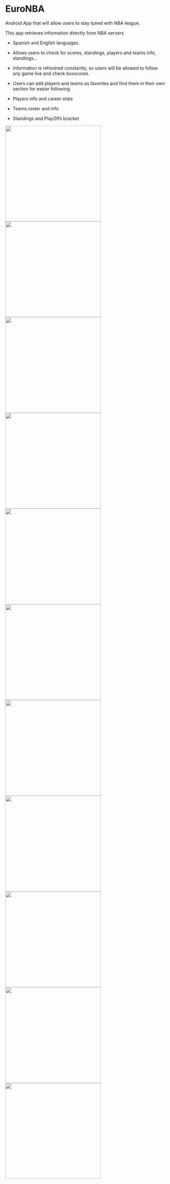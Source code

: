 # EuroNBA
Android App that will allow users to stay tuned with NBA league.

This app retrieves information directly from NBA servers

- Spanish and English languages.

- Allows users to check for scores, standings, players and teams info, standings...

- Information is refreshed constantly, so users will be allowed to follow any game live and check boxscores.

- Users can add players and teams as favorites and find them in their own section for easier following.

- Players info and career stats

- Teams roster and info

- Standings and PlayOffs bracket

<img src="https://user-images.githubusercontent.com/77646898/123550831-a258c380-d76f-11eb-9054-c677f8c108ab.png" width="300"> <img src="https://user-images.githubusercontent.com/77646898/123550843-abe22b80-d76f-11eb-81c1-5091993aa8f4.png" width="300"><img src="https://user-images.githubusercontent.com/77646898/123550845-af75b280-d76f-11eb-98ee-9871501f707f.png" width="300"><img src="https://user-images.githubusercontent.com/77646898/123550849-b3093980-d76f-11eb-93d1-1269755bb848.png" width="300"><img src="https://user-images.githubusercontent.com/77646898/123550851-b4d2fd00-d76f-11eb-8825-d90e1c13a45e.png" width="300"><img src="https://user-images.githubusercontent.com/77646898/123550853-b6042a00-d76f-11eb-9068-58c330ad16a0.png" width="300"><img src="https://user-images.githubusercontent.com/77646898/123550856-b8668400-d76f-11eb-8dfd-711205dbbeb9.png" width="300"><img src="https://user-images.githubusercontent.com/77646898/123550849-b3093980-d76f-11eb-93d1-1269755bb848.png" width="300"><img src="https://user-images.githubusercontent.com/77646898/123550862-bd2b3800-d76f-11eb-9d9b-e9f3b2b5d1e5.png" width="300"><img src="https://user-images.githubusercontent.com/77646898/123550865-c1efec00-d76f-11eb-8a32-37e68236cac9.png" width="300"><img src="https://user-images.githubusercontent.com/77646898/123550868-c3211900-d76f-11eb-8432-be1b216f478f.png" width="300">
